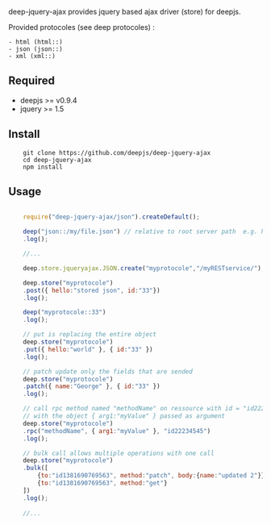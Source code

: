 deep-jquery-ajax provides jquery based ajax driver (store) for deepjs.

Provided protocoles (see deep protocoles) :

	- html (html::)
	- json (json::)
	- xml (xml::)

## Required

* deepjs >= v0.9.4
* jquery >= 1.5

## Install
```shell
	git clone https://github.com/deepjs/deep-jquery-ajax
	cd deep-jquery-ajax
	npm install
```

## Usage

```javascript

	require("deep-jquery-ajax/json").createDefault();

	deep("json::/my/file.json")	// relative to root server path  e.g. http://yourdomain.com/
	.log();

	//...

	deep.store.jqueryajax.JSON.create("myprotocole","/myRESTservice/");

	deep.store("myprotocole")
	.post({ hello:"stored json", id:"33"})
	.log();

	deep("myprotocole::33")
	.log();

	// put is replacing the entire object
	deep.store("myprotocole")
	.put({ hello:"world" }, { id:"33" })
	.log();

	// patch update only the fields that are sended
	deep.store("myprotocole")
	.patch({ name:"George" }, { id:"33" })
	.log();

	// call rpc method named "methodName" on ressource with id = "id22234545"
	// with the object { arg1:"myValue" } passed as argument
	deep.store("myprotocole")
	.rpc("methodName", { arg1:"myValue" }, "id22234545")
	.log();

	// bulk call allows multiple operations with one call
	deep.store("myprotocole")
	.bulk([
	    {to:"id1381690769563", method:"patch", body:{name:"updated 2"}},
	    {to:"id1381690769563", method:"get"}
	])
	.log();
	
	//...


```
	
